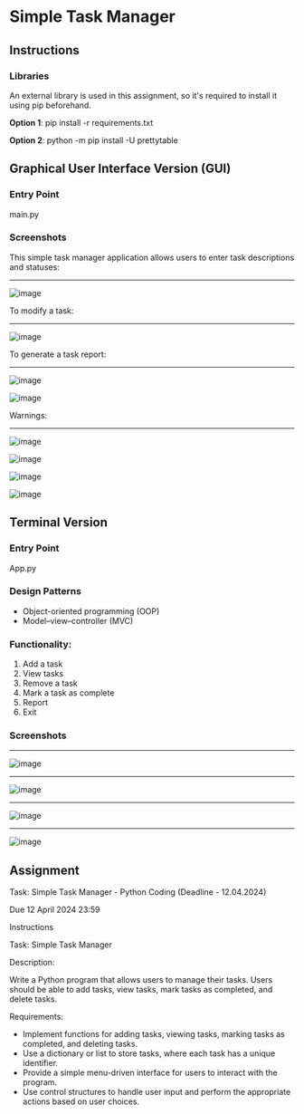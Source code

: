 # Simple Task Manager

## Instructions

### Libraries
An external library is used in this assignment, so it's required to install it using pip beforehand.

**Option 1**: pip install -r requirements.txt

**Option 2**: python -m pip install -U prettytable

## Graphical User Interface Version (GUI)
### Entry Point
main.py

### Screenshots
This simple task manager application allows users to enter task descriptions and statuses:
***
![image](https://github.com/harryguiacorn/Introduction-to-Generative-AI-Part-1/assets/1398153/ed947818-2ad6-4233-b5bd-a8aa5de7749a)

To modify a task:
***
![image](https://github.com/harryguiacorn/Introduction-to-Generative-AI-Part-1/assets/1398153/bf291fd1-561e-40ec-8419-d97a0b52f035)

To generate a task report:
***
![image](https://github.com/harryguiacorn/Introduction-to-Generative-AI-Part-1/assets/1398153/18195dbb-475d-4a76-afde-4dfa88658938)

![image](https://github.com/harryguiacorn/Introduction-to-Generative-AI-Part-1/assets/1398153/37675b62-08f1-4bdb-aaa2-aa064cb8ba85)

Warnings:
***
![image](https://github.com/harryguiacorn/Introduction-to-Generative-AI-Part-1/assets/1398153/95743f8e-466e-4a6d-8bc6-772567d065e3)

![image](https://github.com/harryguiacorn/Introduction-to-Generative-AI-Part-1/assets/1398153/f3fb99bb-e48f-4cb6-b94c-85715d8120ba)

![image](https://github.com/harryguiacorn/Introduction-to-Generative-AI-Part-1/assets/1398153/9fc99d57-7a1d-4de5-a8a5-1ed56075b2dc)

![image](https://github.com/harryguiacorn/Introduction-to-Generative-AI-Part-1/assets/1398153/db808165-b508-4e9d-8466-b226a65d5fbf)




## Terminal Version
### Entry Point
App.py

### Design Patterns
* Object-oriented programming (OOP)
* Model–view–controller (MVC)

### Functionality: 
1. Add a task
2. View tasks
3. Remove a task
4. Mark a task as complete
5. Report
6. Exit

### Screenshots
***
![image](https://github.com/harryguiacorn/Introduction-to-Generative-AI-Part-1/assets/1398153/c669500a-58e1-4fa8-b4c2-a312c0ff68d6)
***
![image](https://github.com/harryguiacorn/Introduction-to-Generative-AI-Part-1/assets/1398153/93f99185-8447-4a63-ac6c-5244be758ad4)
***
![image](https://github.com/harryguiacorn/Introduction-to-Generative-AI-Part-1/assets/1398153/47884993-9614-460a-9ee6-e989e081deb0)
***
![image](https://github.com/harryguiacorn/Introduction-to-Generative-AI-Part-1/assets/1398153/b4e199b2-8e62-4505-9cae-4b28548766a3)



## Assignment
Task: Simple Task Manager - Python Coding (Deadline - 12.04.2024)

Due 12 April 2024 23:59

Instructions

Task: Simple Task Manager

Description:

Write a Python program that allows users to manage their tasks. Users should be able to add tasks, view tasks, mark tasks as completed, and delete tasks.

Requirements:

* Implement functions for adding tasks, viewing tasks, marking tasks as completed, and deleting tasks.
* Use a dictionary or list to store tasks, where each task has a unique identifier.
* Provide a simple menu-driven interface for users to interact with the program.
* Use control structures to handle user input and perform the appropriate actions based on user choices.

